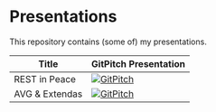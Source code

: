 # Presentations 

This repository contains (some of) my presentations.

|Title|GitPitch Presentation|
|-----|---------------------|
|REST in Peace|[![GitPitch](https://gitpitch.com/assets/badge.svg)](https://gitpitch.com/hslatman/presentations/master?p=rest-in-peace)|
|AVG & Extendas|[![GitPitch](https://gitpitch.com/assets/badge.svg)](https://gitpitch.com/hslatman/presentations/master?p=avg-and-extendas)|
